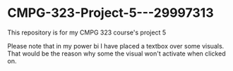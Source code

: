 # CMPG-323-Project-5---29997313
This repository is for my CMPG 323 course's project 5

Please note that in my power bi I have placed a textbox over some visuals. That would be the reason why some the visual won't activate when clicked on.
